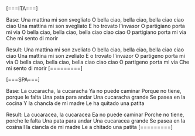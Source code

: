 [===ITA===]

Base:
Una mattina mi son svegliato
O bella ciao, bella ciao, bella ciao ciao ciao
Una mattina mi son svegliato
E ho trovato l'invasor
O partigiano porta mi via
O bella ciao, bella ciao, bella ciao ciao ciao
O partigiano porta mi via
Che mi sento di morir

Result:
Una mattina mi son zveliato
O bella ciao, bella ciao, bella ciao ciao ciao
Una mattina mi son zveliato
E o trovato l'invazor
O partigeno porta mi via
O bella ciao, bella ciao, bella ciao ciao ciao
O partigeno porta mi via
Che mi sento di morir
[=========]

[===SPA===]

Base:
La cucaracha, la cucaracha
Ya no puede caminar
Porque no tiene, porque le falta
Una pata para andar
Una cucaracha grande
Se pasea en la cocina
Y la chancla de mi madre
Le ha quitado una patita 

Result:
La cucaracea, la cucaracea
Ea no puede caminar
Porche no tiene, porche le falta
Una pata para andar
Una cucaracea grande
Se pasea en la cosina
I la ciancla de mi madre
Le a chitado una patita 
[=========]
